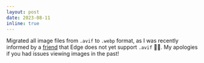 ```yaml
---
layout: post
date: 2023-08-11
inline: true
---
```


Migrated all image files from `.avif` to `.webp` format, as I was recently
informed by a [friend](https://jytan.net/) that Edge does not yet support
`.avif` 😮‍💨. My apologies if you had issues viewing images in the past!